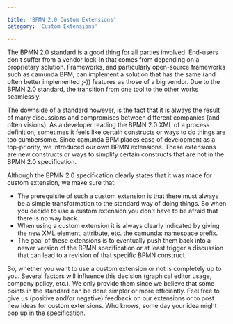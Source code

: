 ```yaml
---

title: 'BPMN 2.0 Custom Extensions'
category: 'Custom Extensions'

---
```



The BPMN 2.0 standard is a good thing for all parties involved. End-users don't suffer from a vendor lock-in that comes from depending on a proprietary solution. Frameworks, and particularly open-source frameworks such as camunda BPM, can implement a solution that has the same (and often better implemented ;-)) features as those of a big vendor. Due to the BPMN 2.0 standard, the transition from one tool to the other works seamlessly.

The downside of a standard however, is the fact that it is always the result of many discussions and compromises between different companies (and often visions). As a developer reading the BPMN 2.0 XML of a process definition, sometimes it feels like certain constructs or ways to do things are too cumbersome. Since camunda BPM places ease of development as a top-priority, we introduced our own BPMN extensions. These extensions are new constructs or ways to simplify certain constructs that are not in the BPMN 2.0 specification.

Although the BPMN 2.0 specification clearly states that it was made for custom extension, we make sure that:

* The prerequisite of such a custom extension is that there must always be a simple transformation to the standard way of doing things. So when you decide to use a custom extension you don't have to be afraid that there is no way back.
* When using a custom extension it is always clearly indicated by giving the new XML element, attribute, etc. the camunda: namespace prefix.
* The goal of these extensions is to eventually push them back into a newer version of the BPMN specification or at least trigger a discussion that can lead to a revision of that specific BPMN construct.

So, whether you want to use a custom extension or not is completely up to you. Several factors will influence this decision (graphical editor usage, company policy, etc.). We only provide them since we believe that some points in the standard can be done simpler or more efficiently. Feel free to give us (positive and/or negative) feedback on our extensions or to post new ideas for custom extensions. Who knows, some day your idea might pop up in the specification.